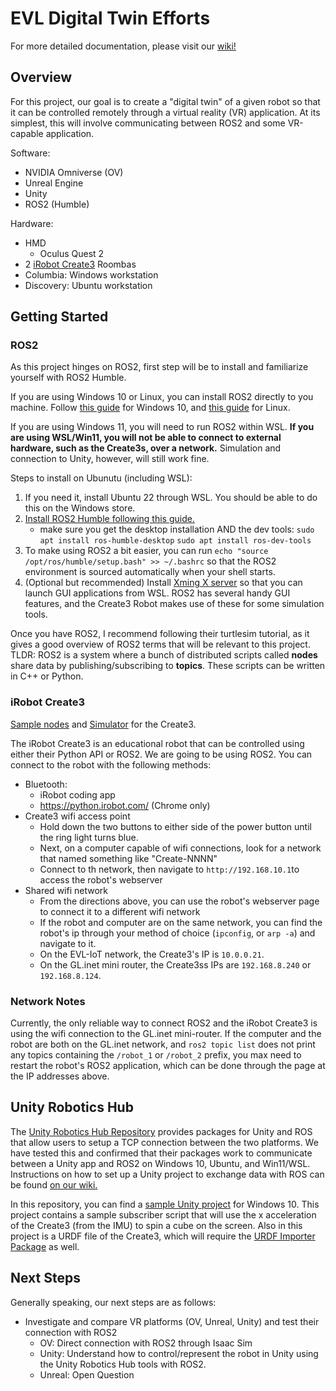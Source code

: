 # EVL Digital Twin Efforts

For more detailed documentation, please visit our [wiki!](https://github.com/uic-evl/digital-twin/wiki)

## Overview

For this project, our goal is to create a "digital twin" of a given robot so that it can be controlled remotely through a virtual reality (VR) application. At its simplest, this will involve communicating between ROS2 and some VR-capable application.

Software:
* NVIDIA Omniverse (OV)
* Unreal Engine
* Unity
* ROS2 (Humble)

Hardware:
* HMD
    * Oculus Quest 2
* 2 [iRobot Create3](https://iroboteducation.github.io/create3_docs/) Roombas
* Columbia: Windows workstation
* Discovery: Ubuntu workstation

## Getting Started

### ROS2

As this project hinges on ROS2, first step will be to install and familiarize yourself with ROS2 Humble. 

If you are using Windows 10 or Linux, you can install ROS2 directly to you machine. Follow [this guide](https://docs.ros.org/en/humble/Installation/Windows-Install-Binary.html) for Windows 10, and [this guide](https://docs.ros.org/en/humble/Installation/Ubuntu-Install-Debians.html) for Linux.

If you are using Windows 11, you will need to run ROS2 within WSL. **If you are using WSL/Win11, you will not be able to connect to external hardware, such as the Create3s, over a network.** Simulation and connection to Unity, however, will still work fine. 

Steps to install on Ubunutu (including WSL):
1. If you need it, install Ubuntu 22 through WSL. You should be able to do this on the Windows store.
2. [Install ROS2 Humble following this guide.](https://docs.ros.org/en/humble/Installation/Ubuntu-Install-Debians.html) 
    * make sure you get the desktop installation AND the dev tools:
            `sudo apt install ros-humble-desktop`
            `sudo apt install ros-dev-tools`
3. To make using ROS2 a bit easier, you can run `echo "source /opt/ros/humble/setup.bash" >> ~/.bashrc` so that the ROS2 environment is sourced automatically when your shell starts. 
4. (Optional but recommended) Install [Xming X server](http://www.straightrunning.com/XmingNotes/) so that you can launch GUI applications from WSL. ROS2 has several handy GUI features, and the Create3 Robot makes use of these for some simulation tools. 

Once you have ROS2, I recommend following their turtlesim tutorial, as it gives a good overview of ROS2 terms that will be relevant to this project. TLDR: ROS2 is a system where a bunch of distributed scripts called **nodes** share data by publishing/subscribing to **topics**. These scripts can be written in C++ or Python.

### iRobot Create3

[Sample nodes](https://github.com/iRobotEducation/create3_examples/tree/humble) and [Simulator](https://github.com/iRobotEducation/create3_sim/tree/humble) for the Create3.

The iRobot Create3 is an educational robot that can be controlled using either their Python API or ROS2. We are going to be using ROS2. You can connect to the robot with the following methods:
* Bluetooth:
    * iRobot coding app 
    * https://python.irobot.com/ (Chrome only)
* Create3 wifi access point
    * Hold down the two buttons to either side of the power button until the ring light turns blue. 
    * Next, on a computer capable of wifi connections, look for a network that named something like "Create-NNNN"
    * Connect to th network, then navigate to `http://192.168.10.1`to access the robot's webserver
* Shared wifi network
    * From the directions above, you can use the robot's webserver page to connect it to a different wifi network
    * If the robot and computer are on the same network, you can find the robot's ip through your method of choice (`ipconfig`, or `arp -a`) and navigate to it. 
    * On the EVL-IoT network, the Create3's IP is `10.0.0.21`.
    * On the GL.inet mini router, the Create3ss IPs are `192.168.8.240` or `192.168.8.124`.
 
### Network Notes

Currently, the only reliable way to connect ROS2 and the iRobot Create3 is using the wifi connection to the GL.inet mini-router. If the computer and the robot are both on the GL.inet network, and `ros2 topic list` does not print any topics containing the `/robot_1` or `/robot_2` prefix, you max need to restart the robot's ROS2 application, which can be done through the page at the IP addresses above. 

## Unity Robotics Hub 

The [Unity Robotics Hub Repository](https://github.com/Unity-Technologies/Unity-Robotics-Hub) provides packages for Unity and ROS that allow users to setup a TCP connection between the two platforms. We have tested this and confirmed that their packages work to communicate between a Unity app and ROS2 on Windows 10, Ubuntu, and Win11/WSL. Instructions on how to set up a Unity project to exchange data with ROS can be found [on our wiki.](https://github.com/uic-evl/digital-twin/wiki/Connecting-Unity-to-ROS2-on-Ubuntu)

In this repository, you can find a [sample Unity project](https://github.com/uic-evl/digital-twin/tree/main/Unity_Sample_Win10/DigitalTwin) for Windows 10. This project contains a sample subscriber script that will use the x acceleration of the Create3 (from the IMU) to spin a cube on the screen. Also in this project is a URDF file of the Create3, which will require the [URDF Importer Package](https://github.com/Unity-Technologies/Unity-Robotics-Hub/blob/main/tutorials/urdf_importer/urdf_tutorial.md) as well. 

## Next Steps

Generally speaking, our next steps are as follows:
* Investigate and compare VR platforms (OV, Unreal, Unity) and test their connection with ROS2
    * OV: Direct connection with ROS2 through Isaac Sim
    * Unity: Understand how to control/represent the robot in Unity using the Unity Robotics Hub tools with ROS2.   
    * Unreal: Open Question
